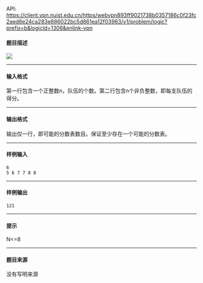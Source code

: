 API: https://client.vpn.nuist.edu.cn/https/webvpn893ff9021738b0357186c0f23fc2aed6e24ca283e886022bc5d861ea12f03963/v1/problem/logic?prefix=b&logicId=1306&enlink-vpn

#### 题目描述

![](../file/1306_0.jpg)

---

#### 输入格式

第一行包含一个正整数n，队伍的个数。第二行包含n个非负整数，即每支队伍的得分。

---

#### 输出格式

输出仅一行，即可能的分数表数目。保证至少存在一个可能的分数表。

---

#### 样例输入
```
6
5 6 7 7 8 8

```

---

#### 样例输出
```
121
```

---

#### 提示

N<=8

---

#### 题目来源

没有写明来源